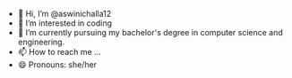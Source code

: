 - 👋 Hi, I’m @aswinichalla12
- 👀 I’m interested in coding
- 🌱 I’m currently pursuing my bachelor's degree in computer science and engineering.
- 📫 How to reach me ...
- 😄 Pronouns: she/her
  

<!---
aswinichalla12/aswinichalla12 is a ✨ special ✨ repository because its `README.md` (this file) appears on your GitHub profile.
You can click the Preview link to take a look at your changes.
--->

